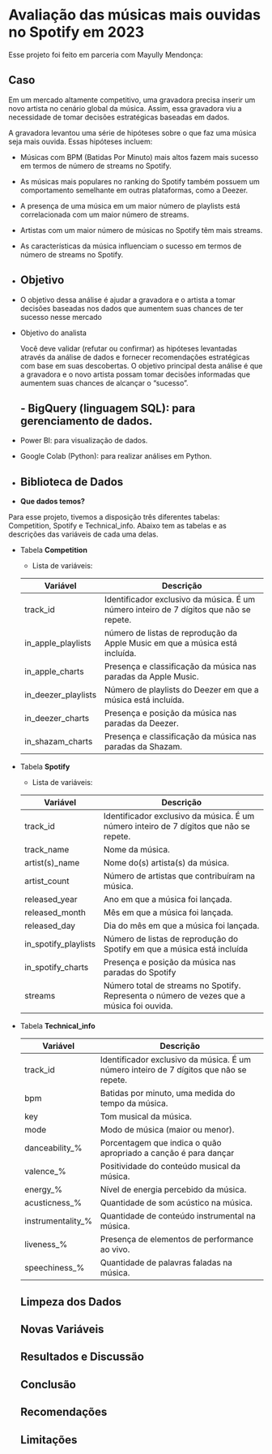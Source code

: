 # Avaliação das músicas mais ouvidas no Spotify em 2023


Esse projeto foi feito em parceria com Mayully Mendonça: 

## Caso

Em um mercado altamente competitivo, uma gravadora precisa inserir um novo artista no cenário global da música. Assim, essa gravadora viu a necessidade de tomar decisões estratégicas baseadas em dados.

A gravadora levantou uma série de hipóteses sobre o que faz uma música seja mais ouvida. Essas hipóteses incluem:

- Músicas com BPM (Batidas Por Minuto) mais altos fazem mais sucesso em termos de número de streams no Spotify.
- As músicas mais populares no ranking do Spotify também possuem um comportamento semelhante em outras plataformas, como a Deezer.
- A presença de uma música em um maior número de playlists está correlacionada com um maior número de streams.
- Artistas com um maior número de músicas no Spotify têm mais streams.
- As características da música influenciam o sucesso em termos de número de streams no Spotify.

- ## Objetivo

- O objetivo dessa análise é ajudar a gravadora e o artista a tomar decisões baseadas nos dados que aumentem suas chances de ter sucesso nesse mercado

- Objetivo do analista
    
    Você deve validar (refutar ou confirmar) as hipóteses levantadas através da análise de dados e fornecer recomendações estratégicas com base em suas descobertas. O objetivo principal desta análise é que a gravadora e o novo artista possam tomar decisões informadas que aumentem suas chances de alcançar o “sucesso”.

  ## - BigQuery (linguagem SQL): para gerenciamento de dados.
- Power BI: para visualização de dados.
- Google Colab (Python): para realizar análises em Python.

- ## Biblioteca de Dados

- **Que dados temos?**

Para esse projeto, tivemos a disposição três diferentes tabelas: Competition, Spotify e Technical_info. Abaixo tem as tabelas e as descrições das variáveis de cada uma delas.

- Tabela **Competition**
    - Lista de variáveis:
    
    | Variável | Descrição |
    | --- | --- |
    | track_id | Identificador exclusivo da música. É um número inteiro de 7 dígitos que não se repete. |
    | in_apple_playlists | número de listas de reprodução da Apple Music em que a música está incluída. |
    | in_apple_charts | Presença e classificação da música nas paradas da Apple Music. |
    | in_deezer_playlists | Número de playlists do Deezer em que a música está incluída. |
    | in_deezer_charts | Presença e posição da música nas paradas da Deezer. |
    | in_shazam_charts | Presença e classificação da música nas paradas da Shazam. |
- Tabela **Spotify**
    - Lista de variáveis:
    
    | Variável | Descrição |
    | --- | --- |
    | track_id | Identificador exclusivo da música. É um número inteiro de 7 dígitos que não se repete. |
    | track_name | Nome da música. |
    | artist(s)_name | Nome do(s) artista(s) da música. |
    | artist_count | Número de artistas que contribuíram na música. |
    | released_year | Ano em que a música foi lançada. |
    | released_month | Mês em que a música foi lançada. |
    | released_day | Dia do mês em que a música foi lançada. |
    | in_spotify_playlists | Número de listas de reprodução do Spotify em que a música está incluída |
    | in_spotify_charts | Presença e posição da música nas paradas do Spotify |
    | streams | Número total de streams no Spotify. Representa o número de vezes que a música foi ouvida. |
- Tabela **Technical_info**
    
    
    | Variável | Descrição |
    | --- | --- |
    | track_id | Identificador exclusivo da música. É um número inteiro de 7 dígitos que não se repete. |
    | bpm | Batidas por minuto, uma medida do tempo da música. |
    | key | Tom musical da música. |
    | mode | Modo de música (maior ou menor). |
    | danceability_% | Porcentagem que indica o quão apropriado a canção é para dançar |
    | valence_% | Positividade do conteúdo musical da música. |
    | energy_% | Nível de energia percebido da música. |
    | acusticness_% | Quantidade de som acústico na música. |
    | instrumentality_% | Quantidade de conteúdo instrumental na música. |
    | liveness_% | Presença de elementos de performance ao vivo. |
    | speechiness_% | Quantidade de palavras faladas na música. |

  ## Limpeza dos Dados

  ## Novas Variáveis

  ## Resultados e Discussão

  ## Conclusão

  ## Recomendações

  ## Limitações
